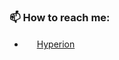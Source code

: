 ### 📫 How to reach me: 
  * <img src="https://www.kxnrl.com/assets/images/LiliaQ.png" width="16" height="16" /> [Hyperion](https://www.kxnrl.com)
  
  
